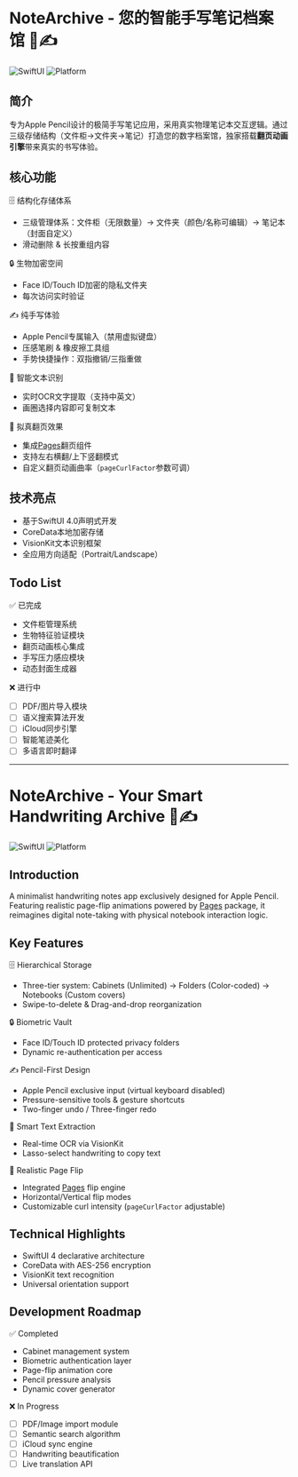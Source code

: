 # NoteArchive - 您的智能手写笔记档案馆 📖✍️

![SwiftUI](https://img.shields.io/badge/SwiftUI-3.0+-orange?logo=swift) ![Platform](https://img.shields.io/badge/Platform-iOS_15+-blue)

## 简介
专为Apple Pencil设计的极简手写笔记应用，采用真实物理笔记本交互逻辑。通过三级存储结构（文件柜->文件夹->笔记）打造您的数字档案馆，独家搭载**翻页动画引擎**带来真实的书写体验。

## 核心功能
🗄️ 结构化存储体系  
- 三级管理体系：文件柜（无限数量）→ 文件夹（颜色/名称可编辑）→ 笔记本（封面自定义）
- 滑动删除 & 长按重组内容

🔒 生物加密空间  
- Face ID/Touch ID加密的隐私文件夹
- 每次访问实时验证

✍️ 纯手写体验  
- Apple Pencil专属输入（禁用虚拟键盘）
- 压感笔刷 & 橡皮擦工具组
- 手势快捷操作：双指撤销/三指重做

📜 智能文本识别  
- 实时OCR文字提取（支持中英文）
- 画圈选择内容即可复制文本

📖 拟真翻页效果  
- 集成[Pages](https://github.com/nachonavarro/Pages)翻页组件
- 支持左右横翻/上下竖翻模式
- 自定义翻页动画曲率（`pageCurlFactor`参数可调）

## 技术亮点
- 基于SwiftUI 4.0声明式开发
- CoreData本地加密存储
- VisionKit文本识别框架
- 全应用方向适配（Portrait/Landscape）

## Todo List
✅ 已完成  
- 文件柜管理系统
- 生物特征验证模块
- 翻页动画核心集成
- 手写压力感应模块
- 动态封面生成器

❌ 进行中  
- [ ] PDF/图片导入模块
- [ ] 语义搜索算法开发
- [ ] iCloud同步引擎
- [ ] 智能笔迹美化
- [ ] 多语言即时翻译

---

# NoteArchive - Your Smart Handwriting Archive 📖✍️

![SwiftUI](https://img.shields.io/badge/SwiftUI-3.0+-orange?logo=swift) ![Platform](https://img.shields.io/badge/Platform-iOS_15+-blue)

## Introduction
A minimalist handwriting notes app exclusively designed for Apple Pencil. Featuring realistic page-flip animations powered by [Pages](https://github.com/nachonavarro/Pages) package, it reimagines digital note-taking with physical notebook interaction logic.

## Key Features
🗄️ Hierarchical Storage  
- Three-tier system: Cabinets (Unlimited) → Folders (Color-coded) → Notebooks (Custom covers)
- Swipe-to-delete & Drag-and-drop reorganization

🔒 Biometric Vault  
- Face ID/Touch ID protected privacy folders
- Dynamic re-authentication per access

✍️ Pencil-First Design  
- Apple Pencil exclusive input (virtual keyboard disabled)
- Pressure-sensitive tools & gesture shortcuts
- Two-finger undo / Three-finger redo

📜 Smart Text Extraction  
- Real-time OCR via VisionKit
- Lasso-select handwriting to copy text

📖 Realistic Page Flip  
- Integrated [Pages](https://github.com/nachonavarro/Pages) flip engine
- Horizontal/Vertical flip modes
- Customizable curl intensity (`pageCurlFactor` adjustable)

## Technical Highlights
- SwiftUI 4 declarative architecture
- CoreData with AES-256 encryption
- VisionKit text recognition
- Universal orientation support

## Development Roadmap
✅ Completed  
- Cabinet management system
- Biometric authentication layer
- Page-flip animation core
- Pencil pressure analysis
- Dynamic cover generator

❌ In Progress  
- [ ] PDF/Image import module  
- [ ] Semantic search algorithm  
- [ ] iCloud sync engine  
- [ ] Handwriting beautification  
- [ ] Live translation API

